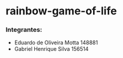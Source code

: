 # rainbow-game-of-life

### Integrantes:
- Eduardo de Oliveira Motta 148881
- Gabriel Henrique Silva 156514
